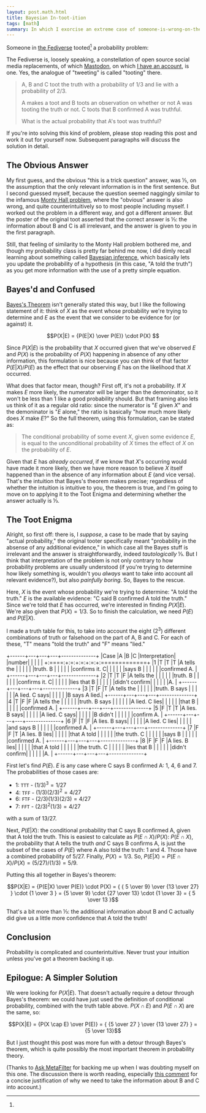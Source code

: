 ```yaml
---
layout: post.math.html
title: Bayesian In-toot-ition
tags: [math]
summary: In which I exorcise an extreme case of someone-is-wrong-on-the-internet-itis.
---
```


Someone in [the Fediverse](https://fediverse.party/) tooted[^tooted] a probability problem:

[^tooted]:
  The Fediverse is, loosely speaking, a constellation of open source social media replacements,
  of which [Mastodon](https://joinmastodon.org/), on which [I have an account](https://icosahedron.website/@valrus), is one.
  Yes, the analogue of "tweeting" is called "tooting" there.

> A, B and C toot the truth with a probability of 1/3 and lie with a probability of 2/3.
> 
> A makes a toot and B toots an observation on whether or not A was tooting the truth or not. C toots that B confirmed A was truthful.
> 
> What is the actual probability that A's toot was truthful?

If you're into solving this kind of problem,
please stop reading this post and work it out for yourself now.
Subsequent paragraphs will discuss the solution in detail.

## The Obvious Answer

My first guess, and the obvious "this is a trick question" answer,
was ⅓, on the assumption that the only relevant information is in the first sentence.
But I second guessed myself,
because the question seemed naggingly similar to the infamous
[Monty Hall problem](http://marilynvossavant.com/game-show-problem/),
where the "obvious" answer is also wrong,
and quite counterintuitively so to most people including myself.
I worked out the problem in a different way,
and got a different answer.
But the poster of the original toot asserted that the correct answer is ⅓:
the information about B and C is all irrelevant,
and the answer is given to you in the first paragraph.

Still, that feeling of similarity to the Monty Hall problem bothered me,
and though my probability class is pretty far behind me now,
I did dimly recall learning about something called
[Bayesian inference](https://en.wikipedia.org/wiki/Bayesian_inference),
which basically lets you update the probability of a hypothesis
(in this case, "A told the truth")
as you get more information
with the use of a pretty simple equation.

## Bayes'd and Confused

[Bayes's Theorem](https://en.wikipedia.org/wiki/Bayes%27_theorem) isn't generally stated this way,
but I like the following statement of it:
think of $X$ as the event whose probability we're trying to determine
and $E$ as the event that we consider to be evidence for (or against) it.

$$P(X|E) = {P(E|X) \over P(E)} \cdot P(X) $$

Since $P(X|E)$ is the probability that $X$ occurred given that we've observed $E$
and $P(X)$ is the probability of $P(X)$ happening in absence of any other information,
this formulation is nice
because you can think of that factor $P(E|X) / P(E)$ as
the effect that our observing $E$ has on the likelihood that $X$ occurred.

What does that factor mean, though?
First off, it's not a probability.
If $X$ makes $E$ more likely, the numerator will be larger than the demoninator,
so it won't be less than 1 like a good probability should.
But that framing also lets us think of it as a regular old ratio:
since the numerator is "$E$ given $X$" and the demoninator is "$E$ alone,"
the ratio is basically "how much more likely does $X$ make $E$?"
So the full theorem, using this formulation, can be stated as:

> The conditional probability of some event $X$, given some evidence $E$,
> is equal to the unconditional probability of $X$
> times the effect of $X$ on the probability of $E$.

Given that $E$ has _already occurred_,
if we know that $X$'s occurring would have made it more likely,
then we have more reason to believe $X$ itself happened
than in the absence of any information about $E$ (and vice versa).
That's the intuition that Bayes's theorem makes precise;
regardless of whether the intuition is intuitive to you,
the theorem is true,
and I'm going to move on to applying it to the Toot Enigma
and determining whether the answer actually is ⅓.

## The Toot Enigma

Alright, so first off:
there is, I _suppose_, a case to be made that by saying "actual probability,"
the original tooter specifically meant "probability in the absense of any additional evidence,"
in which case all the Bayes stuff is irrelevant and the answer is straightforwardly, indeed _tautologically_ ⅓.
But I think that interpretation of the problem is not only
contrary to how probability problems are usually understood
(if you're trying to determine how likely something is,
wouldn't you _always_ want to take into account all relevant evidence?),
but also _painfully boring_.
So, Bayes to the rescue.

Here, $X$ is the event whose probability we're trying to determine: "A told the truth."
$E$ is the available evidence: "C said B confirmed A told the truth."
Since we're told that $E$ has occurred, we're interested in finding $P(X|E)$.
We're also given that $P(X) = 1/3$.
So to finish the calculation,
we need $P(E)$ and $P(E|X)$.

I made a truth table for this,
to take into account the eight ($2^3$) different combinations
of truth or falsehood on the part of A, B and C.
For each of these, "T" means "told the truth" and "F" means "lied."

+------+---+---+---+--------------+
|Case  |A  |B  |C  |Interpretation|
|number|   |   |   |              |
+:====:+:=:+:=:+:=:+:=============+
|1     |T  |T  |T  |A tells the   |
|      |   |   |   |truth. B      |
|      |   |   |   |confirms it. C|
|      |   |   |   |says B        |
|      |   |   |   |confirmed A.  |
+------+---+---+---+--------------+
|2     |T  |T  |F  |A tells the   |
|      |   |   |   |truth. B      |
|      |   |   |   |confirms it. C|
|      |   |   |   |lies that B   |
|      |   |   |   |didn't confirm|
|      |   |   |   |A.            |
+------+---+---+---+--------------+
|3     |T  |F  |T  |A tells the   |
|      |   |   |   |truth. B says |
|      |   |   |   |A lied. C says|
|      |   |   |   |B says A lied.|
+------+---+---+---+--------------+
|4     |T  |F  |F  |A tells the   |
|      |   |   |   |truth. B says |
|      |   |   |   |A lied. C lies|
|      |   |   |   |that B        |
|      |   |   |   |confirmed A.  |
+------+---+---+---+--------------+
|5     |F  |T  |T  |A lies. B says|
|      |   |   |   |A lied. C says|
|      |   |   |   |B didn't      |
|      |   |   |   |confirm A.    |
+------+---+---+---+--------------+
|6     |F  |T  |F  |A lies. B says|
|      |   |   |   |A lied. C lies|
|      |   |   |   |and says B    |
|      |   |   |   |confirmed A.  |
+------+---+---+---+--------------+
|7     |F  |F  |T  |A lies. B lies|
|      |   |   |   |that A told   |
|      |   |   |   |the truth. C  |
|      |   |   |   |says B        |
|      |   |   |   |confirmed A.  |
+------+---+---+---+--------------+
|8     |F  |F  |F  |A lies. B lies|
|      |   |   |   |that A told   |
|      |   |   |   |the truth. C  |
|      |   |   |   |lies that B   |
|      |   |   |   |didn't confirm|
|      |   |   |   |A.            |
+------+---+---+---+--------------+

First let's find $P(E)$.
$E$ is any case where C says B confirmed A: 1, 4, 6 and 7.
The probabilities of those cases are:

* 1: `TTT` - $(1/3)^3 = 1/27$
* 4: `TFF` - $(1/3)(2/3)^2 = 4/27$
* 6: `FTF` - $(2/3)(1/3)(2/3) = 4/27$
* 7: `FFT` - $(2/3)^2(1/3) = 4/27$

with a sum of $13/27$.

Next, $P(E|X)$: the conditional probability that C says B confirmed A,
given that A told the truth.
This is easiest to calculate as $P(E \cap X) / P(X)$:
$P(E \cap X)$, the probability that A tells the truth _and_ C says B confirms A,
is just the subset of the cases of $P(E)$ where A also told the truth: 1 and 4.
Those have a combined probability of $5/27$.
Finally, $P(X) = 1/3$.
So, $P(E|X) = P(E \cap X) / P(X) = (5/27) / (1/3) = 5/9$.

Putting this all together in Bayes's theorem:

$$P(X|E) = {P(E|X) \over P(E)} \cdot P(X) = { { 5 \over 9} \over {13 \over 27} } \cdot {1 \over 3 } = {5 \over 9} \cdot {27 \over 13} \cdot {1 \over 3} = { 5 \over 13 }$$

That's a bit more than ⅓:
the additional information about B and C
actually did give us a little more confidence
that A told the truth!

## Conclusion

Probability is complicated and counterintuitive.
Never trust your intuition
unless you've got a theorem backing it up.

## Epilogue: A Simpler Solution

We were looking for $P(X|E)$.
That doesn't actually require a detour through Bayes's theorem:
we could have just used the definition of conditional probability,
combined with the truth table above.
$P(X \cap E)$ and $P(E \cap X)$ are the same, so:

$$P(X|E) = {P(X \cap E) \over P(E)} = { {5 \over 27 } \over {13 \over 27} } = {5 \over 13}$$

But I just thought this post was more fun
with a detour through Bayes's theorem,
which is quite possibly the most important theorem
in probability theory.

(Thanks to [Ask MetaFilter](https://ask.metafilter.com/321013/Help-me-figure-out-whats-up-with-this-probability-question)
for backing me up when I was doubting myself on this one.
The discussion there is worth reading,
especially [this comment](https://ask.metafilter.com/321013/Help-me-figure-out-whats-up-with-this-probability-question#4629395)
for a concise justification of why we need to take the information about B and C into account.)
